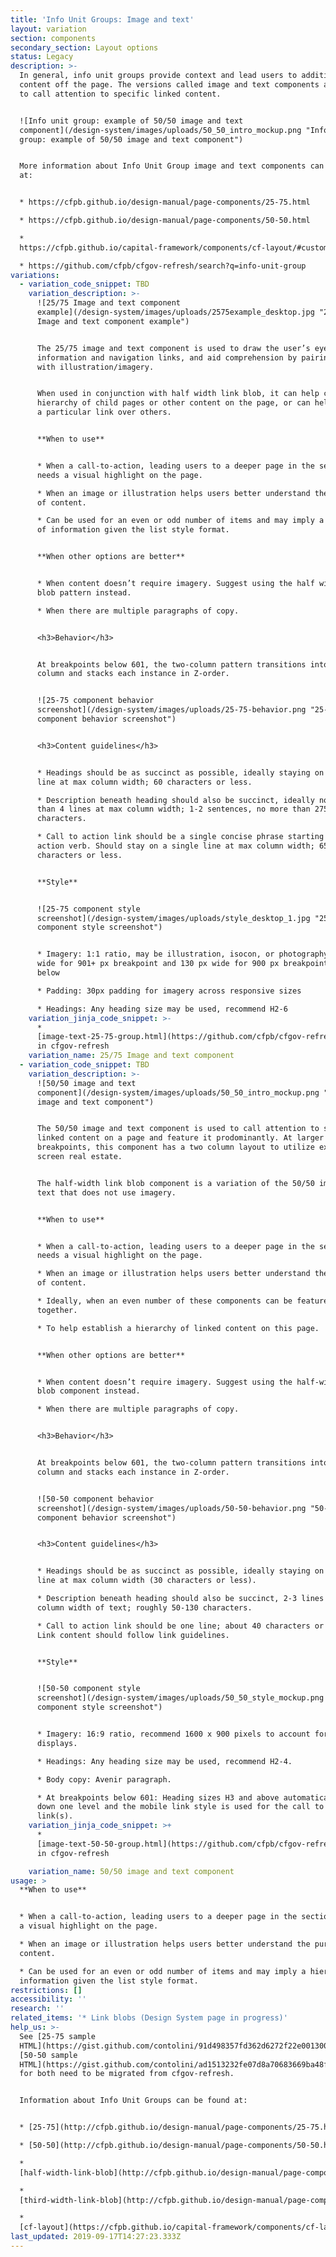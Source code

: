 ```yaml
---
title: 'Info Unit Groups: Image and text'
layout: variation
section: components
secondary_section: Layout options
status: Legacy
description: >-
  In general, info unit groups provide context and lead users to additional
  content off the page. The versions called image and text components are used
  to call attention to specific linked content.


  ![Info unit group: example of 50/50 image and text
  component](/design-system/images/uploads/50_50_intro_mockup.png "Info unit
  group: example of 50/50 image and text component")


  More information about Info Unit Group image and text components can be found
  at:


  * https://cfpb.github.io/design-manual/page-components/25-75.html

  * https://cfpb.github.io/design-manual/page-components/50-50.html

  *
  https://cfpb.github.io/capital-framework/components/cf-layout/#custom-content-layouts

  * https://github.com/cfpb/cfgov-refresh/search?q=info-unit-group
variations:
  - variation_code_snippet: TBD
    variation_description: >-
      ![25/75 Image and text component
      example](/design-system/images/uploads/2575example_desktop.jpg "25/75
      Image and text component example")


      The 25/75 image and text component is used to draw the user’s eye to key
      information and navigation links, and aid comprehension by pairing content
      with illustration/imagery.


      When used in conjunction with half width link blob, it can help create a
      hierarchy of child pages or other content on the page, or can help feature
      a particular link over others.


      **When to use**


      * When a call-to-action, leading users to a deeper page in the section,
      needs a visual highlight on the page.

      * When an image or illustration helps users better understand the purpose
      of content.

      * Can be used for an even or odd number of items and may imply a hierarchy
      of information given the list style format.


      **When other options are better**


      * When content doesn’t require imagery. Suggest using the half width link
      blob pattern instead.

      * When there are multiple paragraphs of copy.


      <h3>Behavior</h3>


      At breakpoints below 601, the two-column pattern transitions into a single
      column and stacks each instance in Z-order.


      ![25-75 component behavior
      screenshot](/design-system/images/uploads/25-75-behavior.png "25-75
      component behavior screenshot")


      <h3>Content guidelines</h3>


      * Headings should be as succinct as possible, ideally staying on a single
      line at max column width; 60 characters or less.

      * Description beneath heading should also be succinct, ideally no more
      than 4 lines at max column width; 1-2 sentences, no more than 275
      characters.

      * Call to action link should be a single concise phrase starting with an
      action verb. Should stay on a single line at max column width; 65
      characters or less.


      **Style**


      ![25-75 component style
      screenshot](/design-system/images/uploads/style_desktop_1.jpg "25-75
      component style screenshot")


      * Imagery: 1:1 ratio, may be illustration, isocon, or photography. 150px
      wide for 901+ px breakpoint and 130 px wide for 900 px breakpoint and
      below

      * Padding: 30px padding for imagery across responsive sizes

      * Headings: Any heading size may be used, recommend H2-6
    variation_jinja_code_snippet: >-
      *
      [image-text-25-75-group.html](https://github.com/cfpb/cfgov-refresh/blob/e67d1ad321551c221c01eaa62589dfdd1177d1dc/cfgov/jinja2/v1/_includes/organisms/image-text-25-75-group.html)
      in cfgov-refresh
    variation_name: 25/75 Image and text component
  - variation_code_snippet: TBD
    variation_description: >-
      ![50/50 image and text
      component](/design-system/images/uploads/50_50_intro_mockup.png "50/50
      image and text component")


      The 50/50 image and text component is used to call attention to specific
      linked content on a page and feature it prodominantly. At larger
      breakpoints, this component has a two column layout to utilize extra
      screen real estate.


      The half-width link blob component is a variation of the 50/50 image and
      text that does not use imagery.


      **When to use**


      * When a call-to-action, leading users to a deeper page in the section,
      needs a visual highlight on the page.

      * When an image or illustration helps users better understand the purpose
      of content.

      * Ideally, when an even number of these components can be featured
      together.

      * To help establish a hierarchy of linked content on this page.


      **When other options are better**


      * When content doesn’t require imagery. Suggest using the half-width link
      blob component instead.

      * When there are multiple paragraphs of copy.


      <h3>Behavior</h3>


      At breakpoints below 601, the two-column pattern transitions into a single
      column and stacks each instance in Z-order.


      ![50-50 component behavior
      screenshot](/design-system/images/uploads/50-50-behavior.png "50-50
      component behavior screenshot")


      <h3>Content guidelines</h3>


      * Headings should be as succinct as possible, ideally staying on a single
      line at max column width (30 characters or less).

      * Description beneath heading should also be succinct, 2-3 lines at max
      column width of text; roughly 50-130 characters.

      * Call to action link should be one line; about 40 characters or less.
      Link content should follow link guidelines.


      **Style**


      ![50-50 component style
      screenshot](/design-system/images/uploads/50_50_style_mockup.png "50-50
      component style screenshot")


      * Imagery: 16:9 ratio, recommend 1600 x 900 pixels to account for retina
      displays.

      * Headings: Any heading size may be used, recommend H2-4.

      * Body copy: Avenir paragraph.

      * At breakpoints below 601: Heading sizes H3 and above automatically drop
      down one level and the mobile link style is used for the call to action
      link(s).
    variation_jinja_code_snippet: >+
      *
      [image-text-50-50-group.html](https://github.com/cfpb/cfgov-refresh/blob/469930ce0e3816a3decfbca60d4ce4578db7d589/cfgov/jinja2/v1/_includes/organisms/image-text-50-50-group.html)
      in cfgov-refresh

    variation_name: 50/50 image and text component
usage: >
  **When to use**


  * When a call-to-action, leading users to a deeper page in the section, needs
  a visual highlight on the page.

  * When an image or illustration helps users better understand the purpose of
  content.

  * Can be used for an even or odd number of items and may imply a hierarchy of
  information given the list style format.
restrictions: []
accessibility: ''
research: ''
related_items: '* Link blobs (Design System page in progress)'
help_us: >-
  See [25-75 sample
  HTML](https://gist.github.com/contolini/91d498357fd362d6272f22e001300cae) and
  [50-50 sample
  HTML](https://gist.github.com/contolini/ad1513232fe07d8a70683669ba48f9d2), CSS
  for both need to be migrated from cfgov-refresh.


  Information about Info Unit Groups can be found at:


  * [25-75](http://cfpb.github.io/design-manual/page-components/25-75.html)

  * [50-50](http://cfpb.github.io/design-manual/page-components/50-50.html)

  *
  [half-width-link-blob](http://cfpb.github.io/design-manual/page-components/half-width-link-blob.html)

  *
  [third-width-link-blob](http://cfpb.github.io/design-manual/page-components/third-width-link-blob.html)

  *
  [cf-layout](https://cfpb.github.io/capital-framework/components/cf-layout/#custom-content-layouts)
last_updated: 2019-09-17T14:27:23.333Z
---
```


